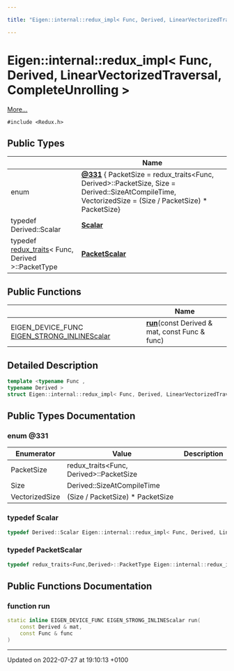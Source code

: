 ```yaml
---

title: "Eigen::internal::redux_impl< Func, Derived, LinearVectorizedTraversal, CompleteUnrolling >"

---
```


# Eigen::internal::redux_impl< Func, Derived, LinearVectorizedTraversal, CompleteUnrolling >



 [More...](#detailed-description)


`#include <Redux.h>`

## Public Types

|                | Name           |
| -------------- | -------------- |
| enum| **[@331](http://example.org/classes/structeigen_1_1internal_1_1redux__impl_3_01func_00_01derived_00_01linearvectorizedtraversal_00_01completeunrolling_01_4/#enum-@331)** { PacketSize = redux_traits<Func, Derived>::PacketSize, Size = Derived::SizeAtCompileTime, VectorizedSize = (Size / PacketSize) * PacketSize} |
| typedef Derived::Scalar | **[Scalar](http://example.org/classes/structeigen_1_1internal_1_1redux__impl_3_01func_00_01derived_00_01linearvectorizedtraversal_00_01completeunrolling_01_4/#typedef-scalar)**  |
| typedef <a href="http://example.org/classes/structeigen_1_1internal_1_1redux__traits/">redux_traits</a>< Func, Derived >::PacketType | **[PacketScalar](http://example.org/classes/structeigen_1_1internal_1_1redux__impl_3_01func_00_01derived_00_01linearvectorizedtraversal_00_01completeunrolling_01_4/#typedef-packetscalar)**  |

## Public Functions

|                | Name           |
| -------------- | -------------- |
| EIGEN_DEVICE_FUNC <a href="http://example.org/files/macros_8h/#define-eigen-strong-inline">EIGEN_STRONG_INLINE</a><a href="http://example.org/classes/structeigen_1_1internal_1_1redux__impl_3_01func_00_01derived_00_01linearvectorizedtraversal_00_01completeunrolling_01_4/#typedef-scalar">Scalar</a> | **[run](http://example.org/classes/structeigen_1_1internal_1_1redux__impl_3_01func_00_01derived_00_01linearvectorizedtraversal_00_01completeunrolling_01_4/#function-run)**(const Derived & mat, const Func & func) |

## Detailed Description

```cpp
template <typename Func ,
typename Derived >
struct Eigen::internal::redux_impl< Func, Derived, LinearVectorizedTraversal, CompleteUnrolling >;
```

## Public Types Documentation

### enum @331

| Enumerator | Value | Description |
| ---------- | ----- | ----------- |
| PacketSize | redux_traits<Func, Derived>::PacketSize|   |
| Size | Derived::SizeAtCompileTime|   |
| VectorizedSize | (Size / PacketSize) * PacketSize|   |




### typedef Scalar

```cpp
typedef Derived::Scalar Eigen::internal::redux_impl< Func, Derived, LinearVectorizedTraversal, CompleteUnrolling >::Scalar;
```


### typedef PacketScalar

```cpp
typedef redux_traits<Func,Derived>::PacketType Eigen::internal::redux_impl< Func, Derived, LinearVectorizedTraversal, CompleteUnrolling >::PacketScalar;
```


## Public Functions Documentation

### function run

```cpp
static inline EIGEN_DEVICE_FUNC EIGEN_STRONG_INLINEScalar run(
    const Derived & mat,
    const Func & func
)
```


-------------------------------

Updated on 2022-07-27 at 19:10:13 +0100